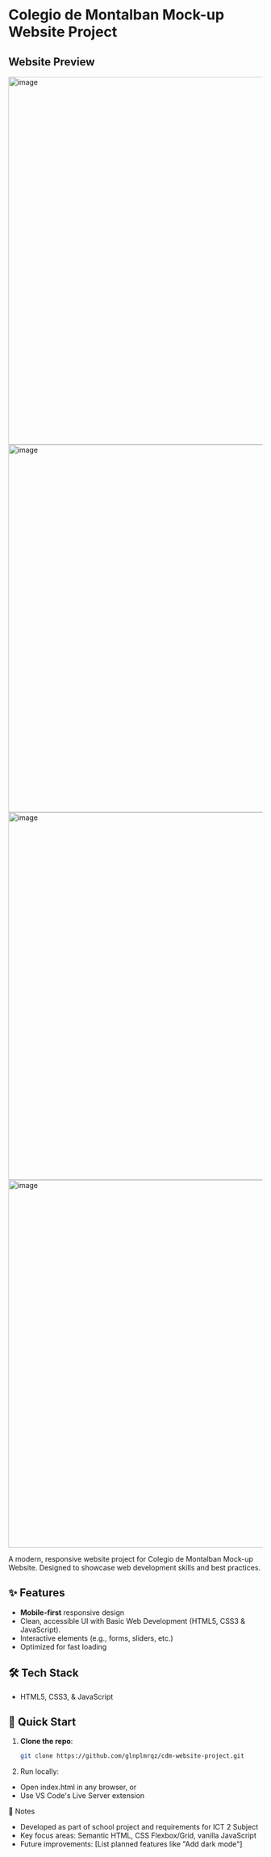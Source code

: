 # Colegio de Montalban Mock-up Website Project

## Website Preview
<img width="1366" height="729" alt="image" src="https://github.com/user-attachments/assets/77899036-9d50-42ec-820c-3461defb74cc" />
<img width="1366" height="729" alt="image" src="https://github.com/user-attachments/assets/60db3453-f23e-4ea5-98d1-777666581a26" />
<img width="1366" height="729" alt="image" src="https://github.com/user-attachments/assets/1821fe77-b592-404a-8444-aaef0e15b094" />
<img width="1366" height="729" alt="image" src="https://github.com/user-attachments/assets/a953ec01-02c4-4835-b789-ce74ec296c09" />

A modern, responsive website project for Colegio de Montalban Mock-up Website. Designed to showcase web development skills and best practices.

## ✨ Features
- **Mobile-first** responsive design  
- Clean, accessible UI with Basic Web Development (HTML5, CSS3 & JavaScript).
- Interactive elements (e.g., forms, sliders, etc.)  
- Optimized for fast loading

## 🛠 Tech Stack
- HTML5, CSS3, & JavaScript

## 🚀 Quick Start
1. **Clone the repo**:
   ```bash
   git clone https://github.com/glnplmrqz/cdm-website-project.git
2. Run locally:
- Open index.html in any browser, or
- Use VS Code's Live Server extension

📝 Notes
- Developed as part of school project and requirements for ICT 2 Subject
- Key focus areas: Semantic HTML, CSS Flexbox/Grid, vanilla JavaScript
- Future improvements: [List planned features like "Add dark mode"]
